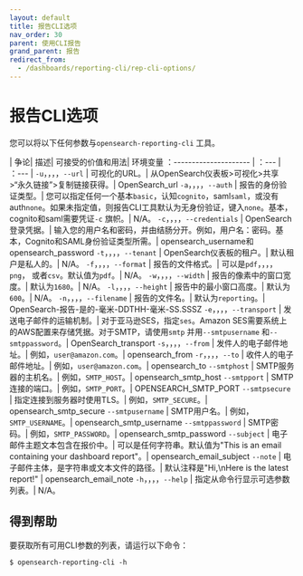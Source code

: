 ```yaml
---
layout: default
title: 报告CLI选项
nav_order: 30
parent: 使用CLI报告
grand_parent: 报告
redirect_from:
  - /dashboards/reporting-cli/rep-cli-options/
---
```


# 报告CLI选项

您可以将以下任何参数与`opensearch-reporting-cli` 工具。

| 争论| 描述| 可接受的价值和用法| 环境变量
：--------------------- | ：--- | ：--- |
`-u`，，，，`--url` | 可视化的URL。| 从OpenSearch仪表板>可视化>共享>“永久链接”>复制链接获得。| OpenSearch_url
`-a`，，，，`--auth` | 报告的身份验证类型。| 您可以指定任何一个基本`basic`，认知`cognito`，saml`saml`，或没有auth`none`。如果未指定值，则报告CLI工具默认为无身份验证，键入`none`。基本，cognito和saml需要凭证`-c` 旗帜。| N/A。
`-c`，，，，`--credentials` | OpenSearch登录凭据。| 输入您的用户名和密码，并由结肠分开。例如，用户名：密码。基本，Cognito和SAML身份验证类型所需。| opensearch_username和opensearch_password
`-t`，，，，`--tenant` | OpenSearch仪表板的租户。| 默认租户是私人的。| N/A。
`-f`，，，，`--format` | 报告的文件格式。| 可以是`pdf`，，，，`png`， 或者`csv`。默认值为`pdf`。| N/A。
`-w`，，，，`--width` | 报告的像素中的窗口宽度。| 默认为`1680`。| N/A。
`-l`，，，，`--height` | 报告中的最小窗口高度。| 默认为`600`。| N/A。
`-n`，，，，`--filename` | 报告的文件名。| 默认为`reporting`。| OpenSearch-报告-是的-毫米-DDTHH-毫米-SS.SSSZ
`-e`，，，，`--transport` | 发送电子邮件的运输机制。| 对于亚马逊SES，指定`ses`。Amazon SES需要系统上的AWS配置来存储凭据。对于SMTP，请使用`smtp` 并用`--smtpusername` 和`--smtppassword`。| OpenSearch_transport
`-s`，，，，`--from` | 发件人的电子邮件地址。| 例如，`user@amazon.com`。| opensearch_from
`-r`，，，，`--to` | 收件人的电子邮件地址。| 例如，`user@amazon.com`。| opensearch_to
`--smtphost` | SMTP服务器的主机名。| 例如，`SMTP_HOST`。| opensearch_smtp_host
`--smtpport` | SMTP连接的端口。| 例如，`SMTP_PORT`。| OPENSEARCH_SMTP_PORT
`--smtpsecure` | 指定连接到服务器时使用TLS。| 例如，`SMTP_SECURE`。| opensearch_smtp_secure
`--smtpusername` | SMTP用户名。| 例如，`SMTP_USERNAME`。| opensearch_smtp_username
`--smtppassword` | SMTP密码。| 例如，`SMTP_PASSWORD`。| opensearch_smtp_password
`--subject` | 电子邮件主题文本包含在报价中。| 可以是任何字符串。默认值为"This is an email containing your dashboard report"。| opensearch_email_subject
`--note` | 电子邮件主体，是字符串或文本文件的路径。| 默认注释是"Hi,\\nHere is the latest report!" | opensearch_email_note
`-h`，，，，`--help` | 指定从命令行显示可选参数列表。| N/A。

## 得到帮助

要获取所有可用CLI参数的列表，请运行以下命令：

``` 
$ opensearch-reporting-cli -h
```
